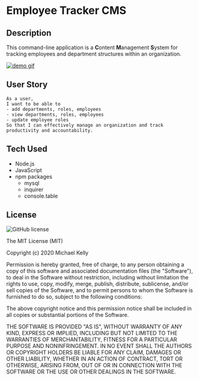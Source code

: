 # Employee Tracker CMS

## Description 

This command-line application is a **C**ontent **M**anagement **S**ystem for tracking employees and department structures within an organization. 

[![demo gif](./assets/employee-tracker-cms.gif)](https://drive.google.com/file/d/1W37tKLsl5H8RJwwIE8igTTBHwU05_3Ir/view?usp=sharing)

## User Story

```
As a user,
I want to be able to 
- add departments, roles, employees
- view departments, roles, employees
- update employee roles
So that I can effectively manage an organization and track productivity and accountability.
```

## Tech Used
- Node.js
- JavaScript
- npm packages
  - mysql
  - inquirer
  - console.table 


## License 

![GitHub license](https://img.shields.io/badge/license-MIT-blue.svg)

The MIT License (MIT)

Copyright (c) 2020 Michael Kelly

Permission is hereby granted, free of charge, to any person obtaining a copy of this software and associated documentation files (the "Software"), to deal in the Software without restriction, including without limitation the rights to use, copy, modify, merge, publish, distribute, sublicense, and/or sell copies of the Software, and to permit persons to whom the Software is furnished to do so, subject to the following conditions:

The above copyright notice and this permission notice shall be included in all copies or substantial portions of the Software.

THE SOFTWARE IS PROVIDED "AS IS", WITHOUT WARRANTY OF ANY KIND, EXPRESS OR IMPLIED, INCLUDING BUT NOT LIMITED TO THE WARRANTIES OF MERCHANTABILITY, FITNESS FOR A PARTICULAR PURPOSE AND NONINFRINGEMENT. IN NO EVENT SHALL THE AUTHORS OR COPYRIGHT HOLDERS BE LIABLE FOR ANY CLAIM, DAMAGES OR OTHER LIABILITY, WHETHER IN AN ACTION OF CONTRACT, TORT OR OTHERWISE, ARISING FROM, OUT OF OR IN CONNECTION WITH THE SOFTWARE OR THE USE OR OTHER DEALINGS IN THE SOFTWARE.
